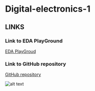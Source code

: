 # Digital-electronics-1

## LINKS
### Link to EDA PlayGround
[EDA PlayGroud](https://www.edaplayground.com/playgrounds/user/242729)
### Link to GitHub repository
[GitHub repository](https://github.com/amwellius/Digital-electronics-1)


![alt text](https://www.vutbr.cz/images/apple-touch-icon.png "Logo Title Text 1")
